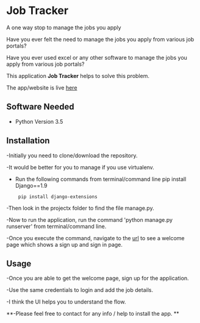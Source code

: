 # Job Tracker
A one way stop to manage the jobs you apply

Have you ever felt the need to manage the jobs you apply from various job portals?

Have you ever used excel or any other software to manage the jobs you apply from various job portals?

This application  **Job Tracker** helps to solve this problem.

The app/website is live [here](https://sanbog.pythonanywhere.com/jobtracker/welcome) 

## Software Needed
- Python Version 3.5


## Installation 
-Initially you need to clone/download the repository.

-It would be better for you to manage if you use virtualenv.

- Run the following commands from terminal/command line
       pip install Django==1.9
       
       pip install django-extensions
       

-Then look in the projectx folder to find the file manage.py.

-Now to run the application, run the command 'python manage.py runserver' from terminal/command line.

-Once you execute the command, navigate to the [url](http://localhost:8000/jobtracker/welcome/) to see a welcome page which shows a sign up and sign in page.


## Usage 
-Once you are able to get the welcome page, sign up for the application.

-Use the same credentials to login and add the job details.

-I think the UI helps you to understand the flow.

**-Please feel free to contact for any info / help to install the app. **










